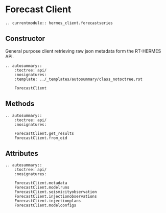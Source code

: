 # Forecast Client

```{eval-rst}
.. currentmodule:: hermes_client.forecastseries
```


## Constructor
General purpose client retrieving raw json metadata form the RT-HERMES API.

```{eval-rst}
.. autosummary::
    :toctree: api/
    :nosignatures:
    :template: ../_templates/autosummary/class_notoctree.rst
    
    ForecastClient
```

## Methods

```{eval-rst}
.. autosummary::
    :toctree: api/
    :nosignatures:

    ForecastClient.get_results
    ForecastClient.from_oid
```

## Attributes
```{eval-rst}
.. autosummary::
    :toctree: api/
    :nosignatures:
    
    ForecastClient.metadata
    ForecastClient.modelruns
    ForecastClient.seismicityobservation
    ForecastClient.injectionobservations
    ForecastClient.injectionplans
    ForecastClient.modelconfigs
```